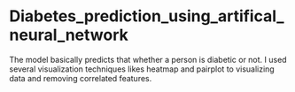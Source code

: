# Diabetes_prediction_using_artifical_neural_network
The model basically predicts that whether a person is diabetic or not. I used several visualization techniques likes heatmap and pairplot to visualizing data and removing correlated features.
